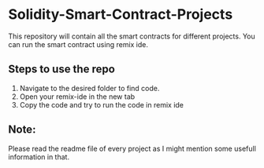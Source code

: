 # Solidity-Smart-Contract-Projects

This repository will contain all the smart contracts for different projects. You can run the smart contract using remix ide. 

## Steps to use the repo

1. Navigate to the desired folder to find code.
2. Open your remix-ide in the new tab
3. Copy the code and try to run the code in remix ide

## Note: 

Please read the readme file of every project as I might mention some usefull information in that. 

